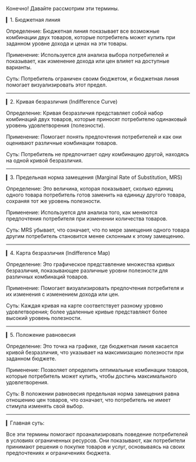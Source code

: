 Конечно! Давайте рассмотрим эти термины.

▎1. Бюджетная линия

Определение: Бюджетная линия показывает все возможные комбинации двух товаров, которые потребитель может купить при заданном уровне дохода и ценах на эти товары.

Применение: Используется для анализа выбора потребителей и показывает, как изменение дохода или цен влияет на доступные варианты.

Суть: Потребитель ограничен своим бюджетом, и бюджетная линия помогает визуализировать этот предел.

---

▎2. Кривая безразличия (Indifference Curve)

Определение: Кривая безразличия представляет собой набор комбинаций двух товаров, которые приносят потребителю одинаковый уровень удовлетворения (полезности).

Применение: Помогает понять предпочтения потребителей и как они оценивают различные комбинации товаров.

Суть: Потребитель не предпочитает одну комбинацию другой, находясь на одной кривой безразличия.

---

▎3. Предельная норма замещения (Marginal Rate of Substitution, MRS)

Определение: Это величина, которая показывает, сколько единиц одного товара потребитель готов заменить на единицу другого товара, сохраняя тот же уровень полезности.

Применение: Используется для анализа того, как меняются предпочтения потребителя при изменении количества товаров.

Суть: MRS убывает, что означает, что по мере замещения одного товара другим потребитель становится менее склонным к этому замещению.

---

▎4. Карта безразличия (Indifference Map)

Определение: Это графическое представление множества кривых безразличия, показывающее различные уровни полезности для различных комбинаций товаров.

Применение: Помогает визуализировать предпочтения потребителя и их изменения с изменением дохода или цен.

Суть: Каждая кривая на карте соответствует разному уровню удовлетворения; более удаленные кривые представляют более высокий уровень полезности.

---

▎5. Положение равновесия

Определение: Это точка на графике, где бюджетная линия касается кривой безразличия, что указывает на максимизацию полезности при заданном бюджете.

Применение: Позволяет определить оптимальные комбинации товаров, которые потребитель может купить, чтобы достичь максимального удовлетворения.

Суть: В положении равновесия предельная норма замещения равна отношению цен товаров, что означает, что потребитель не имеет стимула изменять свой выбор.

---

▎Главная суть:

Все эти термины помогают проанализировать поведение потребителей в условиях ограниченных ресурсов. Они показывают, как потребители принимают решения о покупке товаров и услуг, основываясь на своих предпочтениях и ограничениях бюджета.